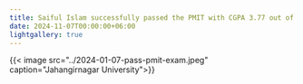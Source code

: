 ```yaml
---
title: Saiful Islam successfully passed the PMIT with CGPA 3.77 out of 4 (Highest Score) from IIT, Jahangirnagar University!
date: 2024-11-07T00:00:00+06:00
lightgallery: true
---
```


{{< image src="../2024-01-07-pass-pmit-exam.jpeg" caption="Jahangirnagar University">}}